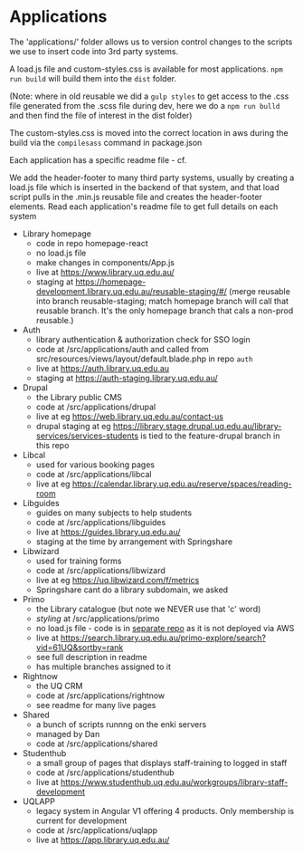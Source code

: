 # Applications

The 'applications/' folder allows us to version control changes to the scripts we use to insert code into 3rd party systems.

A load.js file and custom-styles.css is available for most applications. `npm run build` will build them into the `dist` folder.

(Note: where in old reusable we did a `gulp styles` to get access to the .css file generated from the .scss file during dev, here we do a `npm run bulld` and then find the file of interest in the dist folder)

The custom-styles.css is moved into the correct location in aws during the build via the `compilesass` command in package.json

Each application has a specific readme file - cf.

We add the header-footer to many third party systems, usually by creating a load.js file which is inserted in the backend of that system, and that load script pulls in the .min.js reusable file and creates the header-footer elements. Read each application's readme file to get full details on each system

- Library homepage
  - code in repo homepage-react 
  - no load.js file
  - make changes in components/App.js
  - live at <https://www.library.uq.edu.au/>
  - staging at <https://homepage-development.library.uq.edu.au/reusable-staging/#/> (merge reusable into branch reusable-staging; match homepage branch will call that reusable branch. It's the only homepage branch that cals a non-prod reusable.)
- Auth
  - library authentication & authorization check for SSO login
  - code at /src/applications/auth and called from src/resources/views/layout/default.blade.php in repo `auth`
  - live at <https://auth.library.uq.edu.au>
  - staging at <https://auth-staging.library.uq.edu.au/>
- Drupal
  - the Library public CMS
  - code at /src/applications/drupal
  - live at eg <https://web.library.uq.edu.au/contact-us>
  - drupal staging at eg <https://library.stage.drupal.uq.edu.au/library-services/services-students> is tied to the feature-drupal branch in this repo
- Libcal
  - used for various booking pages
  - code at /src/applications/libcal
  - live at eg <https://calendar.library.uq.edu.au/reserve/spaces/reading-room>
- Libguides
  - guides on many subjects to help students
  - code at /src/applications/libguides
  - live at <https://guides.library.uq.edu.au/>
  - staging at the time by arrangement with Springshare
- Libwizard
  - used for training forms
  - code at /src/applications/libwizard
  - live at eg <https://uq.libwizard.com/f/metrics>
  - Springshare cant do a library subdomain, we asked
- Primo
  - the Library catalogue (but note we NEVER use that 'c' word)
  - _styling_ at /src/applications/primo
  - no load.js file - code is in [separate repo](https://github.com/uqlibrary/exlibris-primo) as it is not deployed via AWS
  - live at <https://search.library.uq.edu.au/primo-explore/search?vid=61UQ&sortby=rank>
  - see full description in readme
  - has multiple branches assigned to it
- Rightnow
  - the UQ CRM
  - code at /src/applications/rightnow
  - see readme for many live pages
- Shared
  - a bunch of scripts runnng on the enki servers
  - managed by Dan
  - code at /src/applications/shared
- Studenthub
  - a small group of pages that displays staff-training to logged in staff
  - code at /src/applications/studenthub
  - live at <https://www.studenthub.uq.edu.au/workgroups/library-staff-development>
- UQLAPP
  - legacy system in Angular V1 offering 4 products. Only membership is current for development
  - code at /src/applications/uqlapp
  - live at <https://app.library.uq.edu.au/>
